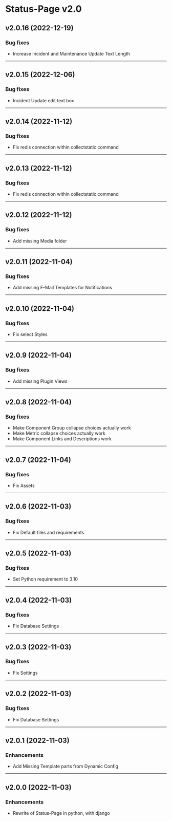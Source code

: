 # Status-Page v2.0

## v2.0.16 (2022-12-19)

### Bug fixes
* Increase Incident and Maintenance Update Text Length

---

## v2.0.15 (2022-12-06)

### Bug fixes
* Incident Update edit text box

---

## v2.0.14 (2022-11-12)

### Bug fixes
* Fix redis connection within collectstatic command

---

## v2.0.13 (2022-11-12)

### Bug fixes
* Fix redis connection within collectstatic command

---

## v2.0.12 (2022-11-12)

### Bug fixes
* Add missing Media folder

---

## v2.0.11 (2022-11-04)

### Bug fixes
* Add missing E-Mail Templates for Notifications

---

## v2.0.10 (2022-11-04)

### Bug fixes
* Fix select Styles

---

## v2.0.9 (2022-11-04)

### Bug fixes
* Add missing Plugin Views

---

## v2.0.8 (2022-11-04)

### Bug fixes
* Make Component Group collapse choices actually work
* Make Metric collapse choices actually work
* Make Component Links and Descriptions work

---

## v2.0.7 (2022-11-04)

### Bug fixes
* Fix Assets

---

## v2.0.6 (2022-11-03)

### Bug fixes
* Fix Default files and requirements

---

## v2.0.5 (2022-11-03)

### Bug fixes
* Set Python requirement to 3.10

---

## v2.0.4 (2022-11-03)

### Bug fixes
* Fix Database Settings

---

## v2.0.3 (2022-11-03)

### Bug fixes
* Fix Settings

---

## v2.0.2 (2022-11-03)

### Bug fixes
* Fix Database Settings

---

## v2.0.1 (2022-11-03)

### Enhancements
* Add Missing Template parts from Dynamic Config

---

## v2.0.0 (2022-11-03)

### Enhancements
* Rewrite of Status-Page in python, with django

